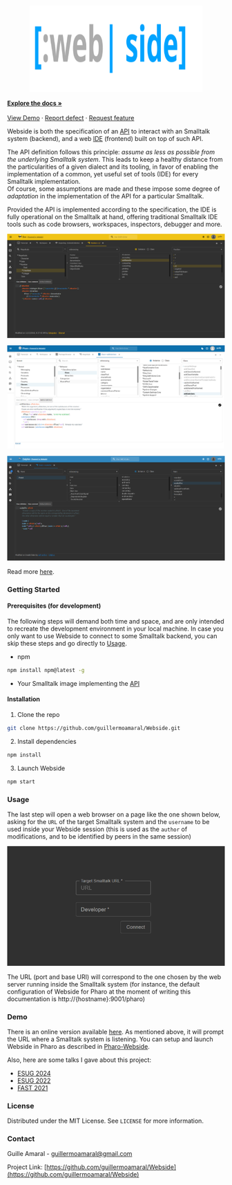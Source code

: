 <div align="center">

<img src="docs/images/Logo.svg" alt="" height="200" width="400">

</div>

[**Explore the docs »**](docs/)\
\
[View Demo](https://ide.webside.app) · [Report defect](https://github.com/guillermoamaral/Webside/issues/new?labels=Type%3A+Defect) · [Request feature](https://github.com/guillermoamaral/Webside/issues/new?labels=Type%3A+Feature)

Webside is both the specification of an [API](docs/api/) to interact with an Smalltalk system (backend), and a web [IDE](docs/) (frontend) built on top of such API.

The API definition follows this principle: _assume as less as possible from the underlying Smalltalk system_. This leads to keep a healthy distance from the particularities of a given dialect and its tooling, in favor of enabling the implementation of a common, yet useful set of tools (IDE) for every Smalltalk implementation.\
Of course, some assumptions are made and these impose some degree of _adaptation_ in the implementation of the API for a particular Smalltalk.

Provided the API is implemented according to the specification, the IDE is fully operational on the Smalltalk at hand, offering traditional Smalltalk IDE tools such as code browsers, workspaces, inspectors, debugger and more.

![Webside on Bee](docs/images/WebsideBee.png)

![Webside on Pharo](docs/images/WebsidePharo.png)

![Webside on Dolphin](docs/images/WebsideDolphin.png)

Read more [here](docs/).

### Getting Started

#### Prerequisites (for development)

The following steps will demand both time and space, and are only intended to recreate the development environment in your local machine. In case you only want to use Webside to connect to some Smalltalk backend, you can skip these steps and go directly to [Usage](./#usage).

-   npm

```sh
npm install npm@latest -g
```

-   Your Smalltalk image implementing the [API](docs/api/)

#### Installation

1. Clone the repo

```sh
git clone https://github.com/guillermoamaral/Webside.git
```

2. Install dependencies

```sh
npm install
```

3. Launch Webside

```sh
npm start
```

### Usage

The last step will open a web browser on a page like the one shown below, asking for the `URL` of the target Smalltalk system and the `username` to be used inside your Webside session (this is used as the `author` of modifications, and to be identified by peers in the same session)

![Connection](docs/images/Connection.png)

The URL (port and base URI) will correspond to the one chosen by the web server running inside the Smalltalk system (for instance, the default configuration of Webside for Pharo at the moment of writing this documentation is http://{hostname}:9001/pharo)

### Demo

There is an online version available [here](https://ide.webside.app). As mentioned above, it will prompt the URL where a Smalltalk system is listening. You can setup and launch Webside in Pharo as described in [Pharo-Webside](https://github.com/guillermoamaral/Pharo-Webside).

Also, here are some talks I gave about this project:

-   [ESUG 2024](https://youtu.be/OGQYdKu4kvI?si=EGNSW0FINCKA6s7B)
-   [ESUG 2022](https://youtu.be/Q4gmWTTFoww)
-   [FAST 2021](https://www.youtube.com/live/tM4mcTtajGQ?feature=share)

### License

Distributed under the MIT License. See `LICENSE` for more information.

### Contact

Guille Amaral - guillermoamaral@gmail.com

Project Link: [https://github.com/guillermoamaral/Webside](https://github.com/guillermoamaral/Webside)
